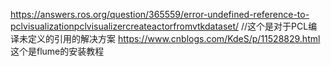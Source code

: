 https://answers.ros.org/question/365559/error-undefined-reference-to-pclvisualizationpclvisualizercreateactorfromvtkdataset/        //这个是对于PCL编译未定义的引用的解决方案
https://www.cnblogs.com/KdeS/p/11528829.html   这个是flume的安装教程

